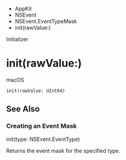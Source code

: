 

- AppKit
- NSEvent
- NSEvent.EventTypeMask
-  init(rawValue:) 

Initializer

# init(rawValue:)

macOS

``` source
init(rawValue: UInt64)
```

## See Also

### Creating an Event Mask

init(type: NSEvent.EventType)

Returns the event mask for the specified type.

